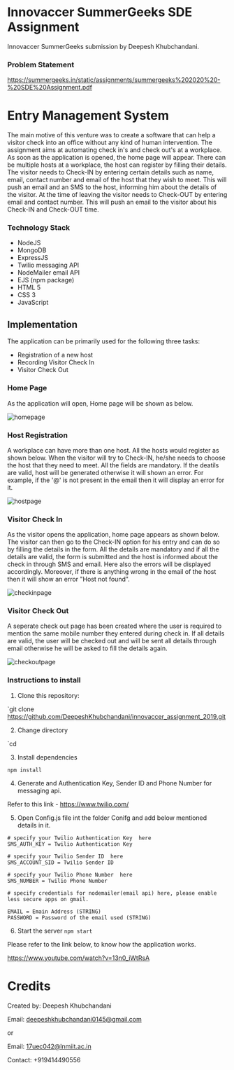 # Innovaccer SummerGeeks SDE Assignment

Innovaccer SummerGeeks submission by Deepesh Khubchandani.

### Problem Statement

https://summergeeks.in/static/assignments/summergeeks%202020%20-%20SDE%20Assignment.pdf

# Entry Management System

The main motive of this venture was to create a software that can help a visitor check into an office without any kind of human intervention. The assignment aims at automating check in's and check out's at a workplace. As soon as the application is opened, the home page will appear. There can be multiple hosts at a workplace, the host can register by filling their details. The visitor needs to Check-IN by entering certain details such as name, email, contact number and email of the host that they wish to meet. This will push an email and an SMS to the host, informing him about the details of the visitor. At the time of leaving the visitor needs to Check-OUT by entering email and contact number. This will push an email to the visitor about his Check-IN and Check-OUT time.

### Technology Stack

-   NodeJS
-   MongoDB
-   ExpressJS
-   Twilio messaging API
-   NodeMailer email API
-   EJS (npm package)
-   HTML 5
-   CSS 3
-   JavaScript
  
  ## Implementation
  
  The application can be primarily used for the following three tasks:

-   Registration of a new host
-   Recording Visitor Check In
-   Visitor Check Out


### Home Page
As the application will open, Home page will be shown as below. 

![homepage](https://user-images.githubusercontent.com/33034833/69918426-ca9b1600-1497-11ea-9e68-004b7b945ed7.PNG)

### Host Registration
A workplace can have more than one host. All the hosts would register as shown below. When the visitor will try to Check-IN, he/she needs to choose the host that they need to meet. All the fields are mandatory. If the deatils are valid, host will be generated otherwise it will shown an error. For example, if the '@' is not present in the email then it will display an error for it.

![hostpage](https://user-images.githubusercontent.com/33034833/69918429-cf5fca00-1497-11ea-86ef-1aa8e93ebfd1.PNG)

### Visitor Check In
As the visitor opens the application, home page appears as shown below. The visitor can then go to the Check-IN option for his entry and can do so by filling the details in the form. All the details are mandatory and if all the details are valid, the form is submitted and the host is informed about the check in through SMS and email. Here also the errors will be displayed accordingly. Moreover, if there is anything wrong in the email of the host then it will show an error "Host not found".

![checkinpage](https://user-images.githubusercontent.com/33034833/69918431-d4bd1480-1497-11ea-8934-8a85ad8196df.PNG)

### Visitor Check Out

A seperate check out page has been created where the user is required to mention the same mobile number they entered during check in. If all details are valid, the user will be checked out and will be sent all details through email otherwise he will be asked to fill the details again.

![checkoutpage](https://user-images.githubusercontent.com/33034833/69918434-dab2f580-1497-11ea-8250-d0c77aa9feca.PNG)


### Instructions to install

1. Clone this repository:

`git clone https://github.com/DeepeshKhubchandani/innovaccer_assignment_2019.git

2. Change directory

`cd 

3. Install dependencies

`npm install`

4. Generate and Authentication Key, Sender ID and Phone Number for messaging api.

Refer to this link -  https://www.twilio.com/

5. Open Config.js file int the folder Conifg and add below mentioned details in it.
```
# specify your Twilio Authentication Key  here
SMS_AUTH_KEY = Twilio Authentication Key

# specify your Twilio Sender ID  here
SMS_ACCOUNT_SID = Twilio Sender ID

# specify your Twilio Phone Number  here
SMS_NUMBER = Twilio Phone Number

# specify credentials for nodemailer(email api) here, please enable less secure apps on gmail.

EMAIL = Emain Address (STRING)
PASSWORD = Password of the email used (STRING)

```
6. Start the server
`npm start`

Please refer to the link below, to know how the application works.

https://www.youtube.com/watch?v=13n0_iWtRsA

# Credits

Created by: Deepesh Khubchandani

Email: deepeshkhubchandani0145@gmail.com

or

Email: 17uec042@lnmiit.ac.in

Contact: +919414490556
